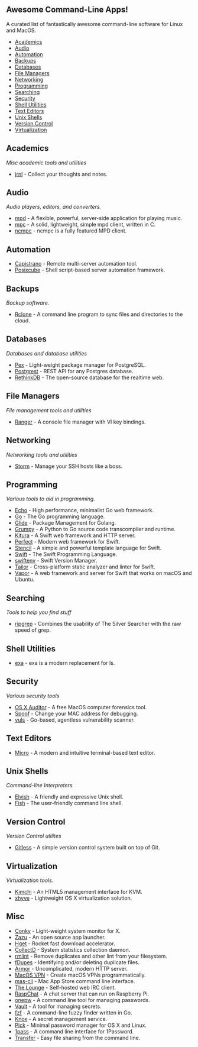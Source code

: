 ## Awesome Command-Line Apps!

A curated list of fantastically awesome command-line software for Linux and MacOS.

  * [Academics](#academics)
  * [Audio](#audio)
  * [Automation](#automation)
  * [Backups](#backups)
  * [Databases](#databases)
  * [File Managers](#file-managers)
  * [Networking](#networking)
  * [Programming](#programming)
  * [Searching](#searching)
  * [Security](#Security)
  * [Shell Utilities](#shell-utilities)
  * [Text Editors](#text-editors)
  * [Unix Shells](#unix-shells)
  * [Version Control](#version-control)
  * [Virtualization](#virtualization)

## Academics
*Misc academic tools and utilities*

* [jrnl](http://jrnl.sh/advanced.html) - Collect your thoughts and notes.

## Audio
*Audio players, editors, and converters.*

* [mpd](https://www.musicpd.org/) - A flexible, powerful, server-side application for playing music.
* [mpc](https://www.musicpd.org/clients/mpc/) - A solid, lightweight, simple mpd client, written in C.
* [ncmpc](https://www.musicpd.org/clients/ncmpc/) - ncmpc is a fully featured MPD client.

## Automation

* [Capistrano](http://capistranorb.com) - Remote multi-server automation tool.
* [Posixcube](https://github.com/myplaceonline/posixcube) - Shell script-based server automation framework.

## Backups
*Backup software.*

* [Rclone](http://rclone.org/) - A command line program to sync files and directories to the cloud.

## Databases
*Databases and database utilities*

* [Pex](https://github.com/petere/pex) - Light-weight package manager for PostgreSQL.
* [Postgrest](http://postgrest.com) - REST API for any Postgres database.
* [RethinkDB](https://rethinkdb.com/) - The open-source database for the realtime web.

## File Managers
*File management tools and utilities*

* [Ranger](https://github.com/ranger/ranger) - A console file manager with VI key bindings.

## Networking
*Networking tools and utilities*

* [Storm](https://github.com/emre/storm) - Manage your SSH hosts like a boss.

## Programming
*Various tools to aid in programming.*

* [Echo](https://echo.labstack.com/) - High performance, minimalist Go web framework.
* [Go](https://golang.org/) - The Go programming language.
* [Glide](https://glide.sh/) - Package Management for Golang.
* [Grumpy](https://github.com/google/grumpy) - A Python to Go source code transcompiler and runtime.
* [Kitura](http://www.kitura.io/) - A Swift web framework and HTTP server.
* [Perfect](https://www.perfect.org/) - Modern web framework for Swift.
* [Stencil](https://stencil.fuller.li/en/latest/) - A simple and powerful template language for Swift.
* [Swift](https://swift.org/) - The Swift Programming Language.
* [swiftenv](https://swiftenv.fuller.li/en/latest/) - Swift Version Manager.
* [Tailor](https://tailor.sh/) - Cross-platform static analyzer and linter for Swift.
* [Vapor](https://vapor.codes/) - A web framework and server for Swift that works on macOS and Ubuntu.

## Searching
*Tools to help you find stuff*

* [ripgrep](https://github.com/BurntSushi/ripgrep) - Combines the usability of The Silver Searcher with the raw speed of grep.

## Shell Utilities

* [exa](https://the.exa.website/) - exa is a modern replacement for ls.

## Security
*Various security tools*

* [OS X Auditor](https://github.com/jipegit/OSXAuditor) - A free MacOS computer forensics tool.
* [Spoof](https://github.com/feross/spoof) - Change your MAC address for debugging.
* [vuls](https://github.com/future-architect/vuls) - Go-based, agentless vulnerability scanner.

## Text Editors

* [Micro](https://micro-editor.github.io/) - A modern and intuitive terminal-based text editor.

## Unix Shells
*Command-line Interpreters*

* [Elvish](https://github.com/elves/elvish) - A friendly and expressive Unix shell.
* [Fish](http://fishshell.com/) - The user-friendly command line shell.

## Version Control
*Version Control utilites*

* [Gitless](http://gitless.com/) - A simple version control system built on top of Git.

## Virtualization
*Virtualization tools.*

* [Kimchi](https://github.com/kimchi-project/kimchi) - An HTML5 management interface for KVM.
* [xhyve](http://www.xhyve.org/) - Lightweight OS X virtualization solution.

## Misc
* [Conky](https://github.com/brndnmtthws/conky) - Light-weight system monitor for X.
* [Zazu](http://zazuapp.org/) - An open source app launcher.
* [Hget](https://github.com/huydx/hget) - Rocket fast download accelerator.
* [CollectD](http://collectd.org/) - System statistics collection daemon.
* [rmlint](http://rmlint.readthedocs.io) - Remove duplicates and other lint from your filesystem.
* [fDupes](https://github.com/adrianlopezroche/fdupes) - Identifying and/or deleting duplicate files.
* [Armor](https://armor.labstack.com/) - Uncomplicated, modern HTTP server.
* [MacOS VPN](https://github.com/halo/macosvpn) - Create macOS VPNs programmatically.
* [mas-cli](https://github.com/mas-cli/mas) - Mac App Store command line interface.
* [The Lounge](https://thelounge.github.io/) - Self-hosted web IRC client.
* [RaspChat](http://beta.raspchat.com) - A chat server that can run on Raspberry Pi.
* [onepw](https://github.com/mkideal/onepw) - A command line tool for managing passwords.
* [Vault](https://www.vaultproject.io/) - A tool for managing secrets.
* [fzf](https://github.com/junegunn/fzf) - A command-line fuzzy finder written in Go.
* [Knox](https://github.com/pinterest/knox) - A secret management service.
* [Pick](https://github.com/bndw/pick) - Minimal password manager for OS X and Linux.
* [1pass](https://github.com/georgebrock/1pass) - A command line interface for 1Password.
* [Transfer](https://transfer.sh/) - Easy file sharing from the command line.
